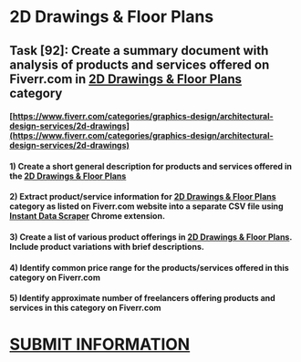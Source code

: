 # 2D Drawings & Floor Plans
## Task [92]: Create a summary document with analysis of products and services offered on Fiverr.com in [2D Drawings & Floor Plans](https://www.fiverr.com/categories/graphics-design/architectural-design-services/2d-drawings) category
#### [https://www.fiverr.com/categories/graphics-design/architectural-design-services/2d-drawings](https://www.fiverr.com/categories/graphics-design/architectural-design-services/2d-drawings)
#### 1) Create a short general description for products and services offered in the [2D Drawings & Floor Plans](https://www.fiverr.com/categories/graphics-design/architectural-design-services/2d-drawings)
#### 2) Extract product/service information for [2D Drawings & Floor Plans](https://www.fiverr.com/categories/graphics-design/architectural-design-services/2d-drawings) category as listed on Fiverr.com website into a separate CSV file using [Instant Data Scraper](https://chrome.google.com/webstore/detail/instant-data-scraper/ofaokhiedipichpaobibbnahnkdoiiah) Chrome extension.
#### 3) Create a list of various product offerings in [2D Drawings & Floor Plans](https://www.fiverr.com/categories/graphics-design/architectural-design-services/2d-drawings). Include product variations with brief descriptions.
#### 4) Identify common price range for the products/services offered in this category on Fiverr.com
#### 5) Identify approximate number of freelancers offering products and services in this category on Fiverr.com

# [SUBMIT INFORMATION](https://forms.office.com/r/8AEKjkLxKG)
